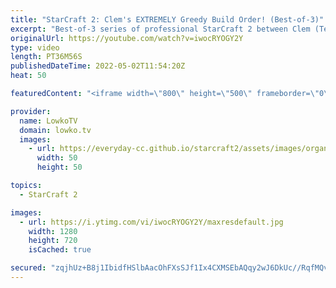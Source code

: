 ```yaml
---
title: "StarCraft 2: Clem's EXTREMELY Greedy Build Order! (Best-of-3)"
excerpt: "Best-of-3 series of professional StarCraft 2 between Clem (Terran) and Rattata (Zerg). While game 1 is a pretty conventional match, Clem decides to go for some crazy strategies in the rest of the series.  Picture of Clem on the thumbnail by TeamLiquid: https://www.teamliquid.com/  Support my work on"
originalUrl: https://youtube.com/watch?v=iwocRYOGY2Y
type: video
length: PT36M56S
publishedDateTime: 2022-05-02T11:54:20Z
heat: 50

featuredContent: "<iframe width=\"800\" height=\"500\" frameborder=\"0\" src=\"https://www.youtube.com/embed/iwocRYOGY2Y\" allow=\"accelerometer; autoplay; encrypted-media; gyroscope; picture-in-picture\" allowfullscreen></iframe>"

provider:
  name: LowkoTV
  domain: lowko.tv
  images:
    - url: https://everyday-cc.github.io/starcraft2/assets/images/organizations/lowko.tv-50x50.jpg
      width: 50
      height: 50

topics:
  - StarCraft 2

images:
  - url: https://i.ytimg.com/vi/iwocRYOGY2Y/maxresdefault.jpg
    width: 1280
    height: 720
    isCached: true

secured: "zqjhUz+B8j1IbidfHSlbAacOhFXsSJf1Ix4CXMSEbAQqy2wJ6DkUc//RqfMQvWR6yOEcmqpQyBMbypUTc/x8WHiqDi9pJtfDGkwLVX29pnFdDfiV81G+KlHyytTGnf+s6adBX8JdD6J8z508qnjjoHeJ1EfhNRxxVzgbauVthRgUmVdYN49VdSIdFItJKbpANnvEwXTHenfJH/7HOWAxxU3g68e1CYAvglRguXkebjZpMR6TIavT3up0u456WKmEdmwxoYJXxTQ6DFTxZJZ8jLr8Fvlc5thNN8/HoRkf90tVkEmf/kB7mydbF1ZE3LRG7uiQxzM4p+G3ijHCkGSpu9xhKsn2+tqSxoPrNrMWXxGZJz4r7Nhsm/7mh9MAe5lbQPWpTDFBmG7Ua3HcFRnNrzYiPPOl+m1MhU9PgK/s+6sTDuNUI7ysqHobJv5nVobD;tBHi4NUysoVGi81A0bsdug=="
---
```


